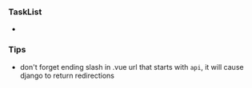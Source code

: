 ### TaskList

 - 


### Tips

 - don't forget ending slash in .vue url that starts with `api`, it will cause django to return redirections